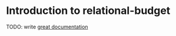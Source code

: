 # Introduction to relational-budget

TODO: write [great documentation](http://jacobian.org/writing/what-to-write/)

